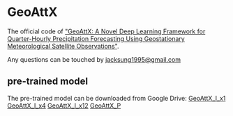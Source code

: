 # GeoAttX
The official code of ["GeoAttX: A Novel Deep Learning Framework for Quarter-Hourly Precipitation Forecasting Using Geostationary Meteorological Satellite Observations"]().

Any questions can be touched by jacksung1995@gmail.com

## pre-trained model
The pre-trained model can be downloaded from Google Drive:
[GeoAttX_I_x1](https://drive.google.com/file/d/1EcdUOjVr9veytt5NHGYJGkoNw7KVtMh3/view?usp=sharing)
[GeoAttX_I_x4](https://drive.google.com/file/d/119AyUk8-1m1eknRZoGWwbp3-xDi6t74C/view?usp=sharing)
[GeoAttX_I_x12](https://drive.google.com/file/d/1ohnmmrSsFZd_y04gg6-N9qOcAwWxtt2H/view?usp=sharing)
[GeoAttX_P](https://drive.google.com/file/d/1Mp9Qltk2eUbFzscL7s-rgnBwrQXzoS6z/view?usp=sharing)